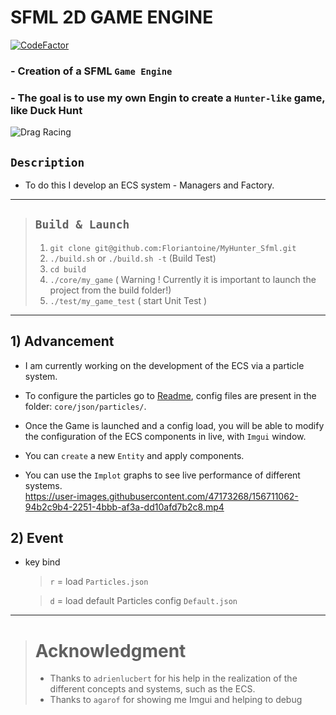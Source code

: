 # SFML 2D GAME ENGINE

[![CodeFactor](https://www.codefactor.io/repository/github/floriantoine/myhunter_sfml/badge)](https://www.codefactor.io/repository/github/floriantoine/myhunter_sfml)

### - Creation of a SFML `Game Engine` 
### - The goal is to use my own Engin to create a `Hunter-like` game, like Duck Hunt
![Drag Racing](https://miro.medium.com/max/1000/1*CHpGqF5_AjZCgQokepOIHQ.jpeg)

## `Description`
- To do this I develop an ECS system - Managers and Factory.

---

> ## `Build & Launch`
> 
> 1. `git clone git@github.com:Floriantoine/MyHunter_Sfml.git`
> 1. `./build.sh` or `./build.sh -t` (Build Test)
> 1. `cd build`
> 1. `./core/my_game` ( Warning ! Currently it is important to launch the project from the build folder!)
> 1. `./test/my_game_test` ( start Unit Test )

---

## 1) Advancement 
- I am currently working on the development of the ECS via a particle system.

- To configure the particles go to [Readme](./core/json/README.md), config files are present in the folder: `core/json/particles/`.

- Once the Game is launched and a config load, you will be able to modify the configuration of the ECS components in live, with `Imgui` window.

- You can `create` a new `Entity` and apply components.
  
- You can use the `Implot` graphs to see live performance of different systems.  
https://user-images.githubusercontent.com/47173268/156711062-94b2c9b4-2251-4bbb-af3a-dd10afd7b2c8.mp4

## 2) Event

- key bind
    > `r` = load `Particles.json`  
    
    > `d` = load default Particles config `Default.json`     

---

> # Acknowledgment
> 
> - Thanks to `adrienlucbert` for his help in the realization of the different concepts and systems, such as the ECS. 
> - Thanks to `agarof` for showing me Imgui and helping to debug
